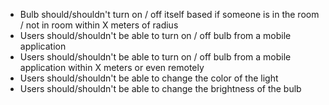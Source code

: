 - Bulb should/shouldn't turn on / off itself based if someone is in the room / not in room within X meters of radius
- Users should/shouldn't be able to turn on / off bulb from a mobile application
- Users should/shouldn't be able to turn on / off bulb from a mobile application within X meters or even remotely
- Users should/shouldn't be able to change the color of the light
- Users should/shouldn't be able to change the brightness of the bulb
